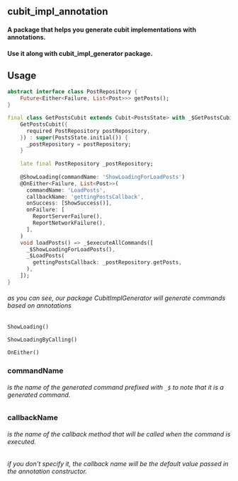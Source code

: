 ## cubit_impl_annotation
#### A package that helps you generate cubit implementations with annotations.
#### Use it along with cubit_impl_generator package.

## Usage
```dart
abstract interface class PostRepository {
    Future<Either<Failure, List<Post>>> getPosts();
}

final class GetPostsCubit extends Cubit<PostsState> with _$GetPostsCubitMixin {
    GetPostsCubit({
      required PostRepository postRepository,
    }) : super(PostsState.initial()) {
      _postRepository = postRepository;
    }
    
    late final PostRepository _postRepository;
    
    @ShowLoading(commandName: 'ShowLoadingForLoadPosts')
    @OnEither<Failure, List<Post>>(
      commandName: 'LoadPosts',
      callbackName: 'gettingPostsCallback',
      onSuccess: [ShowSuccess()],
      onFailure: [
        ReportServerFailure(),
        ReportNetworkFailure(),
      ],
    )
    void loadPosts() => _$executeAllCommands([
      _$ShowLoadingForLoadPosts(),
      _$LoadPosts(
        gettingPostsCallback: _postRepository.getPosts,
      ),
    ]);
}
```

###### as you can see, our package CubitImplGenerator will generate commands based on annotations
```dart
ShowLoading()
```
```dart
ShowLoadingByCalling()
```
```dart
OnEither()
```

### commandName
###### is the name of the generated command prefixed with ```_$``` to note that it is a generated command.

### callbackName
###### is the name of the callback method that will be called when the command is executed.
###### if you don't specify it, the callback name will be the default value passed in the annotation constructor.